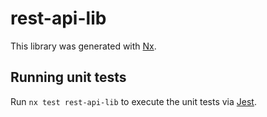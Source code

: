 # rest-api-lib

This library was generated with [Nx](https://nx.dev).

## Running unit tests

Run `nx test rest-api-lib` to execute the unit tests via [Jest](https://jestjs.io).
